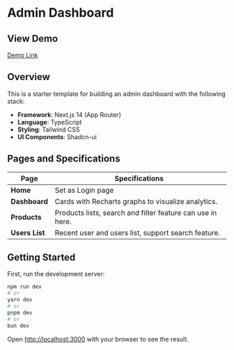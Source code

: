 # Admin Dashboard

## View Demo
[Demo Link](https://admin-dashboard-git-dev-brooktinnapats-projects.vercel.app/?vercelToolbarCode=sCg5ZKWqMq1I_KP)

## Overview
This is a starter template for building an admin dashboard with the following stack:

- **Framework**: Next.js 14 (App Router)
- **Language**: TypeScript
- **Styling**: Tailwind CSS
- **UI Components**: Shadcn-ui

## Pages and Specifications

| Page          | Specifications                                                                                         |
|---------------|------------------------------------------------------------------------------------------------------- |
| **Home**      | Set as Login page                                                                                      |
| **Dashboard** | Cards with Recharts graphs to visualize analytics.                                                     |
| **Products**  | Products lists, search and filter feature can use in here.                                             |
| **Users List**  | Recent user and users list, support search feature.                                                  |

## Getting Started

First, run the development server:

```bash
npm run dev
# or
yarn dev
# or
pnpm dev
# or
bun dev
```

Open [http://localhost:3000](http://localhost:3000) with your browser to see the result.


